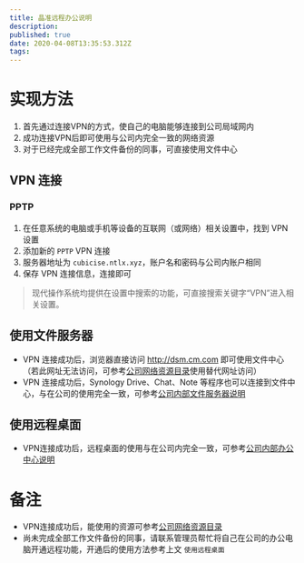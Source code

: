 ```yaml
---
title: 晶准远程办公说明
description: 
published: true
date: 2020-04-08T13:35:53.312Z
tags: 
---
```


# 实现方法

1. 首先通过连接VPN的方式，使自己的电脑能够连接到公司局域网内
2. 成功连接VPN后即可使用与公司内完全一致的网络资源
3. 对于已经完成全部工作文件备份的同事，可直接使用文件中心

## VPN 连接

### PPTP

1. 在任意系统的电脑或手机等设备的互联网（或网络）相关设置中，找到 VPN 设置
2. 添加新的 `PPTP` VPN 连接
3. 服务器地址为 `cubicise.ntlx.xyz`，账户名和密码与公司内账户相同
4. 保存 VPN 连接信息，连接即可

> 现代操作系统均提供在设置中搜索的功能，可直接搜索关键字“VPN”进入相关设置。

## 使用文件服务器

- VPN 连接成功后，浏览器直接访问 http://dsm.cm.com 即可使用文件中心（若此网址无法访问，可参考[公司网络资源目录](/Cubicise/Service)使用替代网址访问）
- VPN 连接成功后，Synology Drive、Chat、Note 等程序也可以连接到文件中心，与在公司的使用完全一致，可参考[公司内部文件服务器说明](/Cubicise/NAS)

## 使用远程桌面

- VPN连接成功后，远程桌面的使用与在公司内完全一致，可参考[公司内部办公中心说明](/Cubicise/VMPC)

# 备注

- VPN连接成功后，能使用的资源可参考[公司网络资源目录](/Cubicise/Service)
- 尚未完成全部工作文件备份的同事，请联系管理员帮忙将自己在公司的办公电脑开通远程功能，开通后的使用方法参考上文 `使用远程桌面`